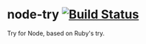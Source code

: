 # node-try [![Build Status](https://travis-ci.org/osxi/node-try.svg?branch=master)](https://travis-ci.org/osxi/node-try)

Try for Node, based on Ruby's try.
